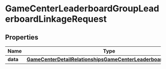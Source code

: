 

# GameCenterLeaderboardGroupLeaderboardLinkageRequest


## Properties

| Name | Type | Description | Notes |
|------------ | ------------- | ------------- | -------------|
|**data** | [**GameCenterDetailRelationshipsGameCenterLeaderboardsDataInner**](GameCenterDetailRelationshipsGameCenterLeaderboardsDataInner.md) |  |  |



